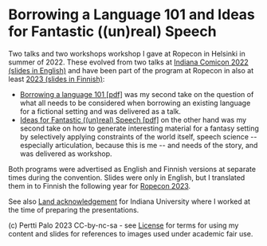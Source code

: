 # Borrowing a Language 101 and Ideas for Fantastic ((un)real) Speech

Two talks and two workshops workshop I gave at Ropecon in Helsinki in summer of 2022. These evolved 
from two talks at [Indiana Comicon 2022 (slides in English)](https://github.com/giuthas-talks/Comicon2022) 
and have been part of the program at Ropecon in also at least 
[2023 (slides in Finnish)](https://github.com/giuthas-talks/Ropecon2023):

- [Borrowing a language 101 [pdf]](https://github.com/giuthas-talks/Ropecon2022/blob/main/Borrowing/borrowing_a_language.pdf)
  was my second take on the question of what all needs to be considered when borrowing an existing
  language for a fictional setting and was delivered as a talk.
- [Ideas for Fantastic ((un)real) Speech [pdf]](https://github.com/giuthas-talks/Ropecon2022/blob/main/Unreal/ideas_for_fantastic_speech.pdf)
  on the other hand was my second take on how to generate
  interesting material for a fantasy setting by selectively applying constraints of the world itself,
  speech science -- especially articulation, because this is me -- and needs of the story, and was delivered as workshop.

Both programs were advertised as English and Finnish versions at separate times during the convention. Slides were only in English, 
but I translated them in to Finnish the following year for 
[Ropecon 2023](https://github.com/giuthas-talks/Ropecon2023).

See also 
[Land acknowledgement](https://github.com/giuthas-talks/Ropecon2022/blob/main/Borrowing/IU%20LAS%20Native%20Language.pdf) 
for Indiana University where I worked at the time of preparing the presentations.

(c) Pertti Palo 2023
CC-by-nc-sa - see [License](LICENSE.md) for terms for using my 
content and slides for references to images used under academic fair use. 
